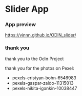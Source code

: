 # Slider App

### App preview
https://vinnn.github.io/ODIN_slider/


### thank you
thank you to the Odin Project

thank you for the photos on Pexel:
- pexels-cristyan-bohn-6546983
- pexels-gaspar-zaldo-11315013
- pexels-nikita-igonkin-10038447




